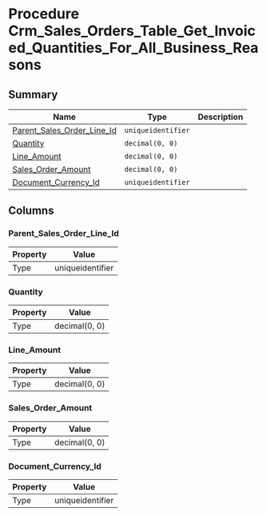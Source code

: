 # Procedure Crm_Sales_Orders_Table_Get_Invoiced_Quantities_For_All_Business_Reasons


## Summary

| Name | Type | Description |
| - | - | --- |
|[Parent_Sales_Order_Line_Id](#parent_sales_order_line_id)|`uniqueidentifier` ||
|[Quantity](#quantity)|`decimal(0, 0)` ||
|[Line_Amount](#line_amount)|`decimal(0, 0)` ||
|[Sales_Order_Amount](#sales_order_amount)|`decimal(0, 0)` ||
|[Document_Currency_Id](#document_currency_id)|`uniqueidentifier` ||

## Columns

### Parent_Sales_Order_Line_Id

| Property | Value |
| - | - |
|Type|uniqueidentifier|

### Quantity

| Property | Value |
| - | - |
|Type|decimal(0, 0)|

### Line_Amount

| Property | Value |
| - | - |
|Type|decimal(0, 0)|

### Sales_Order_Amount

| Property | Value |
| - | - |
|Type|decimal(0, 0)|

### Document_Currency_Id

| Property | Value |
| - | - |
|Type|uniqueidentifier|


